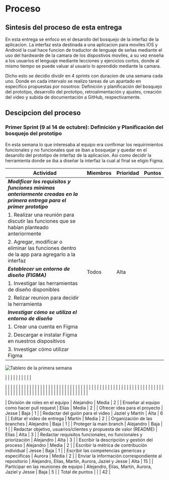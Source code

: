 # Proceso 
## Sintesis del proceso de esta entrega
En esta entrega se enfoco en el desarollo del bosquejo de la interfaz de la aplicacion. La interfaz esta destinada a una aplicacion para moviles IOS y Android la cual hace funcion de traductor de lenguaje de señas mediante el uso del hardwarde de la camara de los dispostivos moviles, 
a su vez enseña a los usuarios el lenguaje mediante lecciones y ejercicios cortos, donde al mismo tiempo se puede valuar al usuario lo aprendido mediante la camara.

Dicho esto se decidio dividir en 4 sprints con duracion de una semana cada uno. Donde en cada intervalo se realizo tareas de un apartado en especifico propuestas por nosotros: 
Definición y planificación del bosquejo del prototipo, desarrollo del prototipo, retroalimentación y ajustes, creación del video y subida de documentación a GitHub, respectivamente.

## Descipcion del proceso

### Primer Sprint (9 al 14 de octubre): Definición y Planificación del bosquejo del prototipo
En esta semana lo que interesaba al equipo era confirmar los requirimientos funcionales y no funcionales que se iban a bosquejar y quedar en el desarollo del prototipo de interfaz de la aplicacion. Asi como decidir la herramienta donde se iba a diseñar la interfaz la cual al final se eligio Figma.






| Actividad                                                                                                             | Miembros                                         | Prioridad | Puntos |
|-----------------------------------------------------------------------------------------------------------------------|--------------------------------------------------|-----------|--------|
| __*Modificar los requisitos y funciones mínimas anteriormente creadas en la primera entrega para el primer prototipo*__ |                                                  |           |        |
| 1. Realizar una reunión para discutir las funciones que se habían planteado anteriormente                             |                                                  |           |        |
| 2. Agregar, modificar o eliminar las funciones dentro de la app para agregarlo a la interfaz                          |                                                  |           |        |
| __*Establecer un entorno de diseño (FIGMA)*__                                                                           | Todos                                            | Alta      |        |
| 1. Investigar las herramientas de diseño disponibles                                                                  |                                                  |           |        |
| 2. Relizar reunion para decidir la herramienta                                                                        |                                                  |           |        |
| __*Investigar cómo se utiliza el entorno de diseño*__                                                                   |                                                  |           |        |
| 1. Crear una cuenta en Figma                                                                                          |                                                  |           |        |
| 2. Descargar e instalar Figma en nuestros dispositivos                                                                |                                                  |           |        |
| 3. Investigar cómo utilizar Figma                                                                                     |                                                  |           |        |

![Tablero de la primera semana](https://alumnosuady-my.sharepoint.com/:i:/g/personal/a19203388_alumnos_uady_mx/ERgTt8D3D-BMiHGKehK2hCgBgZqvXXSbCnDLVH8XwiZkSA?e=3qcXfk)



|  |                                          |   |        |
|  |                                          |   |        |

|  |                                          |   |        |
|  |                                          |   |        |
|  |                                          |   |        |
|  |                                          |   |        |
|  |                                          |   |        |
|  |                                          |   |        |
|  |                                          |   |        |
|  |                                          |   |        |
|  |                                          |   |        |
|  |                                          |   |        |
|  |                                          |   |        |
|  |                                          |   |        |
|  |                                          |   |        |
|  |                                          |   |        |
|  |                                          |   |        |
|  |                                          |   |        |
|  |                                          |   |        |
|  |                                          |   |        |

| División de roles en el equipo                                      | Alejandro                                        | Media     | 2      |
| Enseñar al equipo como hacer pull  request                          | Elías                                            | Media     | 2      |
| Ofrecer idea para el proyecto                                       | Jesse                                            | Baja      | 1      |
| Redactar del guión para el video                                    | Jaziel y Martín                                  | Alta      | 6      |
| Editar el video de entrega                                          | Martín                                           | Media     | 2      |
| Organización de las branches                                        | Alejandro                                        | Baja      | 1      |
| Proteger la main branch                                             | Alejandro                                        | Baja      | 1      |
| Redactar objetivo, usuarios/clientes  y propuesta de valor (README) | Elías                                            | Alta      | 3      |
| Redactar requisitos funcionales, no funcionales y priorización      | Alejandro                                        | Alta      | 3      |
| Escribir la descripción y gestión del proceso                       | Alejandro                                        | Media     | 2      |
| Escribir la métrica de contribución individual                      | Jesse                                            | Baja      | 1      |
| Escribir las competencias genericas y especiíficas                  | Aurora                                           | Media     | 2      |
| Enviar la información correspondiente al repositorio                | Alejandro, Elías, Martín, Aurora, Jaziel y Jesse | Alta      | 15     |
| Participar en las reuniones de equipo                               | Alejandro, Elías, Martín, Aurora, Jaziel y Jesse | Baja      | 5      |
| Total de puntos                                                     |                                                  |           | 42     |
